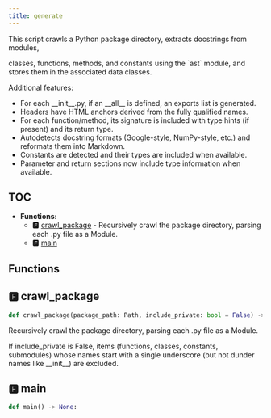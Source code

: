 ```yaml
---
title: generate
---
```


This script crawls a Python package directory, extracts docstrings from modules,

classes, functions, methods, and constants using the \`ast\` module, and stores them in the associated data classes.

Additional features:
  - For each \_\_init\_\_.py, if an \_\_all\_\_ is defined, an exports list is generated.
  - Headers have HTML anchors derived from the fully qualified names.
  - For each function/method, its signature is included with type hints \(if present\) and its return type.
  - Autodetects docstring formats \(Google-style, NumPy-style, etc.\) and reformats them into Markdown.
  - Constants are detected and their types are included when available.
  - Parameter and return sections now include type information when available.

## TOC

- **Functions:**
  - 🅵 [crawl\_package](#🅵-crawl_package) - Recursively crawl the package directory, parsing each .py file as a Module.
  - 🅵 [main](#🅵-main)

## Functions

## 🅵 crawl\_package

```python
def crawl_package(package_path: Path, include_private: bool = False) -> Package:
```

Recursively crawl the package directory, parsing each .py file as a Module.

If include\_private is False, items \(functions, classes, constants, submodules\)
whose names start with a single underscore \(but not dunder names like \_\_init\_\_\)
are excluded.
## 🅵 main

```python
def main() -> None:
```
